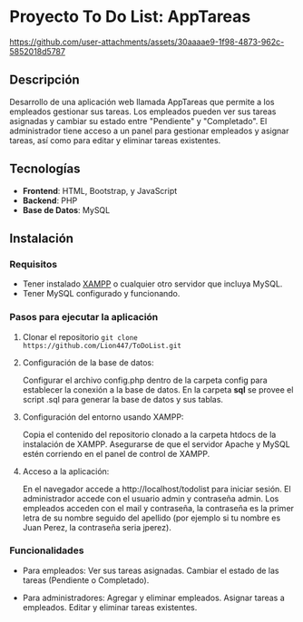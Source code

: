 # Proyecto To Do List: AppTareas


https://github.com/user-attachments/assets/30aaaae9-1f98-4873-962c-5852018d5787



## Descripción
Desarrollo de una aplicación web llamada AppTareas que permite a los empleados gestionar sus tareas. Los empleados pueden ver sus tareas asignadas y cambiar su estado entre "Pendiente" y "Completado". El administrador tiene acceso a un panel para gestionar empleados y asignar tareas, así como para editar y eliminar tareas existentes.

## Tecnologías
- **Frontend**: HTML, Bootstrap, y JavaScript
- **Backend**: PHP
- **Base de Datos**: MySQL

## Instalación
### Requisitos
- Tener instalado [XAMPP](https://www.apachefriends.org/es/index.html) o cualquier otro servidor que incluya MySQL.
- Tener MySQL configurado y funcionando.

### Pasos para ejecutar la aplicación
1. Clonar el repositorio
```git clone https://github.com/Lion447/ToDoList.git```

2. Configuración de la base de datos:

    Configurar el archivo config.php dentro de la carpeta config para establecer la conexión a la base de datos.
    En la carpeta **sql** se provee el script .sql para generar la base de datos y sus tablas.

3. Configuración del entorno usando XAMPP:

    Copia el contenido del repositorio clonado a la carpeta htdocs de la instalación de XAMPP.
    Asegurarse de que el servidor Apache y MySQL estén corriendo en el panel de control de XAMPP.

4. Acceso a la aplicación:

    En el navegador accede a http://localhost/todolist para iniciar sesión.
    El administrador accede con el usuario admin y contraseña admin.
    Los empleados acceden con el mail y contraseña, la contraseña es la primer letra de su nombre seguido del apellido (por ejemplo si tu nombre es Juan Perez, la contraseña seria jperez).

### Funcionalidades

- Para empleados:
    Ver sus tareas asignadas.
    Cambiar el estado de las tareas (Pendiente o Completado).

 - Para administradores:
    Agregar y eliminar empleados.
    Asignar tareas a empleados.
    Editar y eliminar tareas existentes.
